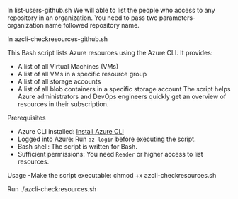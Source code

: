 In list-users-github.sh
We will able to list the people who access to any repository in an organization.
You need to pass two parameters- organization name followed repository name.


In azcli-checkresources-github.sh

This Bash script lists Azure resources using the Azure CLI. It provides:
- A list of all Virtual Machines (VMs)
- A list of all VMs in a specific resource group
- A list of all storage accounts
- A list of all blob containers in a specific storage account
The script helps Azure administrators and DevOps engineers quickly get an overview of resources in their subscription.

Prerequisites
- Azure CLI installed: [Install Azure CLI](https://learn.microsoft.com/en-us/cli/azure/install-azure-cli)
- Logged into Azure: Run `az login` before executing the script.
- Bash shell: The script is written for Bash.
- Sufficient permissions: You need `Reader` or higher access to list resources.

Usage
-Make the script executable:
chmod +x azcli-checkresources.sh

Run
./azcli-checkresources.sh




